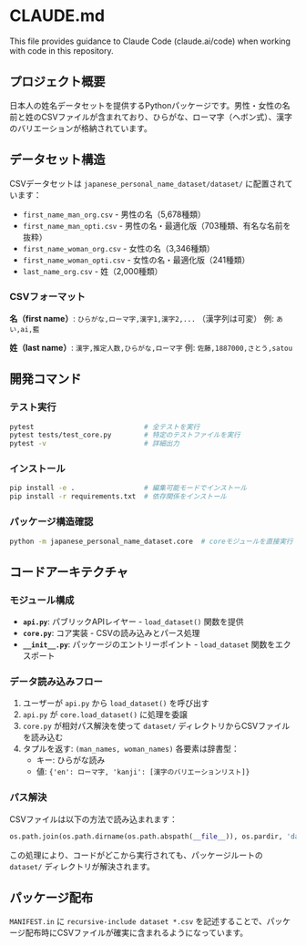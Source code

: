 # CLAUDE.md

This file provides guidance to Claude Code (claude.ai/code) when working with code in this repository.

## プロジェクト概要

日本人の姓名データセットを提供するPythonパッケージです。男性・女性の名前と姓のCSVファイルが含まれており、ひらがな、ローマ字（ヘボン式）、漢字のバリエーションが格納されています。

## データセット構造

CSVデータセットは `japanese_personal_name_dataset/dataset/` に配置されています：

- `first_name_man_org.csv` - 男性の名（5,678種類）
- `first_name_man_opti.csv` - 男性の名・最適化版（703種類、有名な名前を抜粋）
- `first_name_woman_org.csv` - 女性の名（3,346種類）
- `first_name_woman_opti.csv` - 女性の名・最適化版（241種類）
- `last_name_org.csv` - 姓（2,000種類）

### CSVフォーマット

**名（first name）**: `ひらがな,ローマ字,漢字1,漢字2,...` （漢字列は可変）
例: `あい,ai,藍`

**姓（last name）**: `漢字,推定人数,ひらがな,ローマ字`
例: `佐藤,1887000,さとう,satou`

## 開発コマンド

### テスト実行

```bash
pytest                           # 全テストを実行
pytest tests/test_core.py        # 特定のテストファイルを実行
pytest -v                        # 詳細出力
```

### インストール

```bash
pip install -e .                 # 編集可能モードでインストール
pip install -r requirements.txt  # 依存関係をインストール
```

### パッケージ構造確認

```bash
python -m japanese_personal_name_dataset.core  # coreモジュールを直接実行
```

## コードアーキテクチャ

### モジュール構成

- **`api.py`**: パブリックAPIレイヤー - `load_dataset()` 関数を提供
- **`core.py`**: コア実装 - CSVの読み込みとパース処理
- **`__init__.py`**: パッケージのエントリーポイント - `load_dataset` 関数をエクスポート

### データ読み込みフロー

1. ユーザーが `api.py` から `load_dataset()` を呼び出す
2. `api.py` が `core.load_dataset()` に処理を委譲
3. `core.py` が相対パス解決を使って `dataset/` ディレクトリからCSVファイルを読み込む
4. タプルを返す: `(man_names, woman_names)` 各要素は辞書型：
   - キー: ひらがな読み
   - 値: `{'en': ローマ字, 'kanji': [漢字のバリエーションリスト]}`

### パス解決

CSVファイルは以下の方法で読み込まれます：
```python
os.path.join(os.path.dirname(os.path.abspath(__file__)), os.pardir, 'dataset/...')
```
この処理により、コードがどこから実行されても、パッケージルートの `dataset/` ディレクトリが解決されます。

## パッケージ配布

`MANIFEST.in` に `recursive-include dataset *.csv` を記述することで、パッケージ配布時にCSVファイルが確実に含まれるようになっています。
